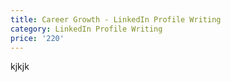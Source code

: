 ```yaml
---
title: Career Growth - LinkedIn Profile Writing
category: LinkedIn Profile Writing
price: '220'
---
```

kjkjk
